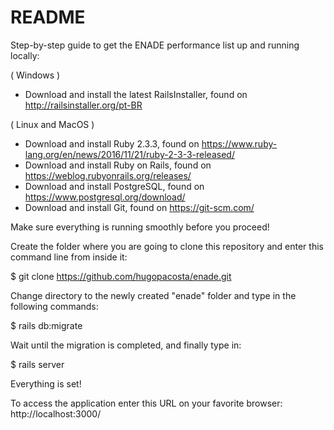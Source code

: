 # README

Step-by-step guide to get the ENADE performance list up and running locally:

( Windows )
* Download and install the latest RailsInstaller, found on http://railsinstaller.org/pt-BR

( Linux and MacOS )
* Download and install Ruby 2.3.3, found on https://www.ruby-lang.org/en/news/2016/11/21/ruby-2-3-3-released/
* Download and install Ruby on Rails, found on https://weblog.rubyonrails.org/releases/
* Download and install PostgreSQL, found on https://www.postgresql.org/download/
* Download and install Git, found on https://git-scm.com/

Make sure everything is running smoothly before you proceed!

Create the folder where you are going to clone this repository and enter this command line from inside it:

$ git clone https://github.com/hugopacosta/enade.git

Change directory to the newly created "enade" folder and type in the following commands:

$ rails db:migrate

Wait until the migration is completed, and finally type in:

$ rails server

Everything is set!

To access the application enter this URL on your favorite browser: http://localhost:3000/
